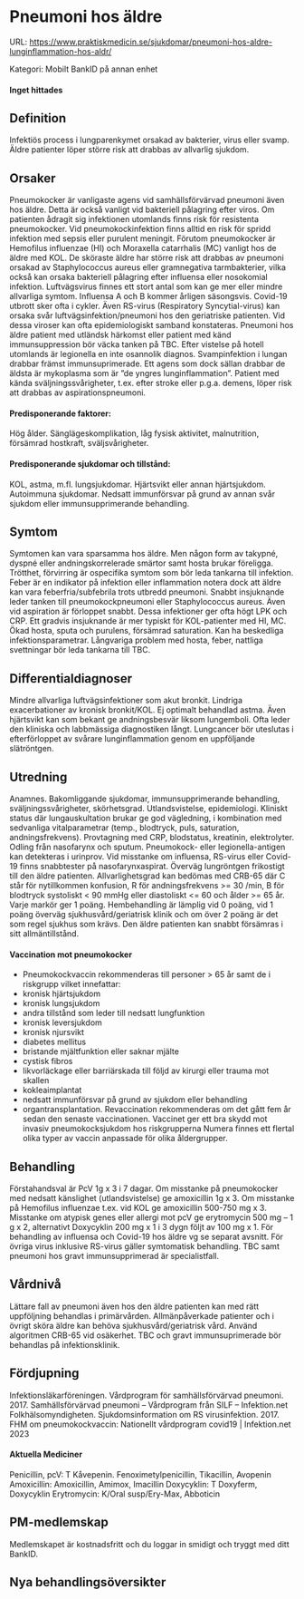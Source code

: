 # Pneumoni hos äldre

URL: https://www.praktiskmedicin.se/sjukdomar/pneumoni-hos-aldre-lunginflammation-hos-aldr/



Kategori: Mobilt BankID på annan enhet

#### Inget hittades

## Definition

Infektiös process i lungparenkymet orsakad av bakterier, virus eller svamp. Äldre patienter löper större risk att drabbas av allvarlig sjukdom.

## Orsaker

Pneumokocker är vanligaste agens vid samhällsförvärvad pneumoni även hos äldre. Detta är också vanligt vid bakteriell pålagring efter viros. Om patienten ådragit sig infektionen utomlands finns risk för resistenta pneumokocker. Vid pneumokockinfektion finns alltid en risk för spridd infektion med sepsis eller purulent meningit.
Förutom pneumokocker är Hemofilus influenzae (HI) och Moraxella catarrhalis (MC) vanligt hos de äldre med KOL. De sköraste äldre har större risk att drabbas av pneumoni orsakad av Staphylococcus aureus eller gramnegativa tarmbakterier, vilka också kan orsaka bakteriell pålagring efter influensa eller nosokomial infektion.
Luftvägsvirus finnes ett stort antal som kan ge mer eller mindre allvarliga symtom. Influensa A och B kommer årligen säsongsvis. Covid-19 utbrott sker ofta i cykler. Även RS-virus (Respiratory Syncytial-virus) kan orsaka svår luftvägsinfektion/pneumoni hos den geriatriske patienten. Vid dessa viroser kan ofta epidemiologiskt samband konstateras.
Pneumoni hos äldre patient med utländsk härkomst eller patient med känd immunsuppression bör väcka tanken på TBC. Efter vistelse på hotell utomlands är legionella en inte osannolik diagnos. Svampinfektion i lungan drabbar främst immunsuprimerade. Ett agens som dock sällan drabbar de äldsta är mykoplasma som är ”de yngres lunginflammation”.
Patient med kända sväljningssvårigheter, t.ex. efter stroke eller p.g.a. demens, löper risk att drabbas av aspirationspneumoni.

#### Predisponerande faktorer:

Hög ålder. Sänglägeskomplikation, låg fysisk aktivitet, malnutrition, försämrad hostkraft, sväljsvårigheter.

#### Predisponerande sjukdomar och tillstånd:

KOL, astma, m.fl. lungsjukdomar. Hjärtsvikt eller annan hjärtsjukdom. Autoimmuna sjukdomar. Nedsatt immunförsvar på grund av annan svår sjukdom eller immunsupprimerande behandling.

## Symtom

Symtomen kan vara sparsamma hos äldre. Men någon form av takypné, dyspné eller andningskorrelerade smärtor samt hosta brukar föreligga. Trötthet, förvirring är ospecifika symtom som bör leda tankarna till infektion. Feber är en indikator på infektion eller inflammation notera dock att äldre kan vara feberfria/subfebrila trots utbredd pneumoni.
Snabbt insjuknande leder tanken till pneumokockpneumoni eller Staphylococcus aureus. Även vid aspiration är förloppet snabbt. Dessa infektioner ger ofta högt LPK och CRP.
Ett gradvis insjuknande är mer typiskt för KOL-patienter med HI, MC. Ökad hosta, sputa och purulens, försämrad saturation. Kan ha beskedliga infektionsparametrar.
Långvariga problem med hosta, feber, nattliga svettningar bör leda tankarna till TBC.

## Differentialdiagnoser

Mindre allvarliga luftvägsinfektioner som akut bronkit. Lindriga exacerbationer av kronisk bronkit/KOL. Ej optimalt behandlad astma. Även hjärtsvikt kan som bekant ge andningsbesvär liksom lungemboli. Ofta leder den kliniska och labbmässiga diagnostiken långt. Lungcancer bör uteslutas i efterförloppet av svårare lunginflammation genom en uppföljande slätröntgen.

## Utredning

Anamnes. Bakomliggande sjukdomar, immunsupprimerande behandling, sväljningssvårigheter, skörhetsgrad. Utlandsvistelse, epidemiologi.
Kliniskt status där lungauskultation brukar ge god vägledning, i kombination med sedvanliga vitalparametrar (temp., blodtryck, puls, saturation, andningsfrekvens).
Provtagning med CRP, blodstatus, kreatinin, elektrolyter. Odling från nasofarynx och sputum. Pneumokock- eller legionella-antigen kan detekteras i urinprov. Vid misstanke om influensa, RS-virus eller Covid-19 finns snabbtester på nasofarynxaspirat. Överväg lungröntgen frikostigt till den äldre patienten.
Allvarlighetsgrad kan bedömas med CRB-65 där C står för nytillkommen konfusion, R för andningsfrekvens >= 30 /min, B för blodtryck systoliskt < 90 mmHg eller diastoliskt <= 60 och ålder >= 65 år. Varje markör ger 1 poäng. Hembehandling är lämplig vid 0 poäng, vid 1 poäng överväg sjukhusvård/geriatrisk klinik och om över 2 poäng är det som regel sjukhus som krävs. Den äldre patienten kan snabbt försämras i sitt allmäntillstånd.

#### Vaccination mot pneumokocker

- Pneumokockvaccin rekommenderas till personer > 65 år samt de i riskgrupp vilket innefattar:
- kronisk hjärtsjukdom
- kronisk lungsjukdom
- andra tillstånd som leder till nedsatt lungfunktion
- kronisk leversjukdom
- kronisk njursvikt
- diabetes mellitus
- bristande mjältfunktion eller saknar mjälte
- cystisk fibros
- likvorläckage eller barriärskada till följd av kirurgi eller trauma mot skallen
- kokleaimplantat
- nedsatt immunförsvar på grund av sjukdom eller behandling
- organtransplantation.
Revaccination rekommenderas om det gått fem år sedan den senaste vaccinationen. Vaccinet ger ett bra skydd mot invasiv pneumokocksjukdom hos riskgrupperna Numera finnes ett flertal olika typer av vaccin anpassade för olika åldergrupper.

## Behandling

Förstahandsval är PcV 1g x 3 i 7 dagar. Om misstanke på pneumokocker med nedsatt känslighet (utlandsvistelse) ge amoxicillin 1g x 3. Om misstanke på Hemofilus influenzae t.ex. vid KOL ge amoxicillin 500-750 mg x 3. Misstanke om atypisk genes eller allergi mot pcV ge erytromycin 500 mg – 1 g x 2, alternativt Doxycyklin 200 mg x 1 i 3 dygn följt av 100 mg x 1.
För behandling av influensa och Covid-19 hos äldre vg se separat avsnitt.
För övriga virus inklusive RS-virus gäller symtomatisk behandling.
TBC samt pneumoni hos gravt immunsupprimerad är specialistfall.

## Vårdnivå

Lättare fall av pneumoni även hos den äldre patienten kan med rätt uppföljning behandlas i primärvården. Allmänpåverkade patienter och i övrigt sköra äldre kan behöva sjukhusvård/geriatrisk vård. Använd algoritmen CRB-65 vid osäkerhet. TBC och gravt immunsuprimerade bör behandlas på infektionsklinik.

## Fördjupning

Infektionsläkarföreningen. Vårdprogram för samhällsförvärvad pneumoni. 2017. Samhällsförvärvad pneumoni – Vårdprogram från SILF – Infektion.net
Folkhälsomyndigheten. Sjukdomsinformation om RS virusinfektion. 2017.
FHM om pneumokockvaccin:
Nationellt vårdprogram covid19 | Infektion.net 2023

#### Aktuella Mediciner

Penicillin, pcV: T Kåvepenin. Fenoximetylpenicillin, Tikacillin, Avopenin
Amoxicillin: Amoxicillin, Amimox, Imacillin
Doxycyklin: T Doxyferm, Doxycyklin
Erytromycin: K/Oral susp/Ery-Max, Abboticin

## PM-medlemskap

Medlemskapet är kostnadsfritt och du loggar in smidigt och tryggt med ditt BankID.

## Nya behandlingsöversikter

